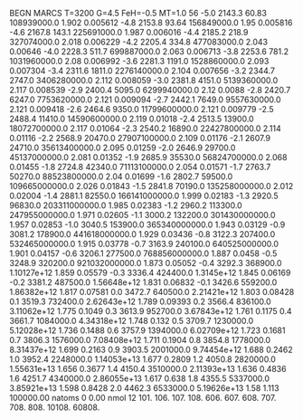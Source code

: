 BEGN
MARCS T=3200 G=4.5 FeH=-0.5 MT=1.0
                  56
-5.0 2143.3 60.83 108939000.0 1.902 0.005612 
-4.8 2153.8 93.64 156849000.0 1.95 0.005816 
-4.6 2167.8 143.1 225691000.0 1.987 0.006016 
-4.4 2185.2 218.9 327074000.0 2.018 0.006229 
-4.2 2205.4 334.8 477083000.0 2.043 0.00646 
-4.0 2228.3 511.7 699887000.0 2.063 0.006713 
-3.8 2253.6 781.2 1031960000.0 2.08 0.006992 
-3.6 2281.3 1191.0 1528860000.0 2.093 0.007304 
-3.4 2311.6 1811.0 2276140000.0 2.104 0.007656 
-3.2 2344.7 2747.0 3406280000.0 2.112 0.008059 
-3.0 2381.8 4151.0 5139360000.0 2.117 0.008539 
-2.9 2400.4 5095.0 6299940000.0 2.12 0.0088 
-2.8 2420.7 6247.0 7753620000.0 2.121 0.009094 
-2.7 2442.1 7649.0 9557630000.0 2.121 0.009418 
-2.6 2464.6 9350.0 11799600000.0 2.121 0.009779 
-2.5 2488.4 11410.0 14590600000.0 2.119 0.01018 
-2.4 2513.5 13900.0 18072700000.0 2.117 0.01064 
-2.3 2540.2 16890.0 22427800000.0 2.114 0.01116 
-2.2 2568.9 20470.0 27907100000.0 2.109 0.01176 
-2.1 2607.9 24710.0 35613400000.0 2.095 0.01259 
-2.0 2646.9 29700.0 45137000000.0 2.081 0.01352 
-1.9 2685.9 35530.0 56824700000.0 2.068 0.01455 
-1.8 2724.8 42340.0 71113100000.0 2.054 0.01571 
-1.7 2763.7 50270.0 88523800000.0 2.04 0.01699 
-1.6 2802.7 59500.0 109665000000.0 2.026 0.01843 
-1.5 2841.8 70190.0 135258000000.0 2.012 0.02004 
-1.4 2881.1 82550.0 166141000000.0 1.999 0.02183 
-1.3 2920.5 96830.0 203311000000.0 1.985 0.02383 
-1.2 2960.2 113300.0 247955000000.0 1.971 0.02605 
-1.1 3000.2 132200.0 301430000000.0 1.957 0.02853 
-1.0 3040.5 153900.0 365340000000.0 1.943 0.03129 
-0.9 3081.2 178900.0 441618000000.0 1.929 0.03436 
-0.8 3122.3 207400.0 532465000000.0 1.915 0.03778 
-0.7 3163.9 240100.0 640525000000.0 1.901 0.04157 
-0.6 3206.1 277500.0 768856000000.0 1.887 0.0458 
-0.5 3248.9 320200.0 921032000000.0 1.873 0.05052 
-0.4 3292.3 368900.0 1.10127e+12 1.859 0.05579 
-0.3 3336.4 424400.0 1.3145e+12 1.845 0.06169 
-0.2 3381.2 487500.0 1.56648e+12 1.831 0.06832 
-0.1 3426.6 559200.0 1.86382e+12 1.817 0.07581 
0.0 3472.7 640500.0 2.21421e+12 1.803 0.08428 
0.1 3519.3 732400.0 2.62643e+12 1.789 0.09393 
0.2 3566.4 836100.0 3.11062e+12 1.775 0.1049 
0.3 3613.9 952700.0 3.67843e+12 1.761 0.1175 
0.4 3661.7 1084000.0 4.34318e+12 1.748 0.132 
0.5 3709.7 1230000.0 5.12028e+12 1.736 0.1488 
0.6 3757.9 1394000.0 6.02709e+12 1.723 0.1681 
0.7 3806.3 1576000.0 7.08408e+12 1.711 0.1904 
0.8 3854.8 1778000.0 8.31437e+12 1.699 0.2163 
0.9 3903.5 2001000.0 9.74454e+12 1.688 0.2462 
1.0 3952.4 2248000.0 1.14053e+13 1.677 0.2809 
1.2 4050.8 2820000.0 1.55631e+13 1.656 0.3677 
1.4 4150.4 3510000.0 2.11393e+13 1.636 0.4836 
1.6 4251.7 4340000.0 2.86055e+13 1.617 0.638 
1.8 4355.5 5337000.0 3.85921e+13 1.598 0.8428 
2.0 4462.3 6533000.0 5.19626e+13 1.58 1.113 
100000.00
natoms              0      0.00
nmol          12
          101.         106.       107.      108.         606.        607.        608.
          707.         708.       808.    10108.       60808.
